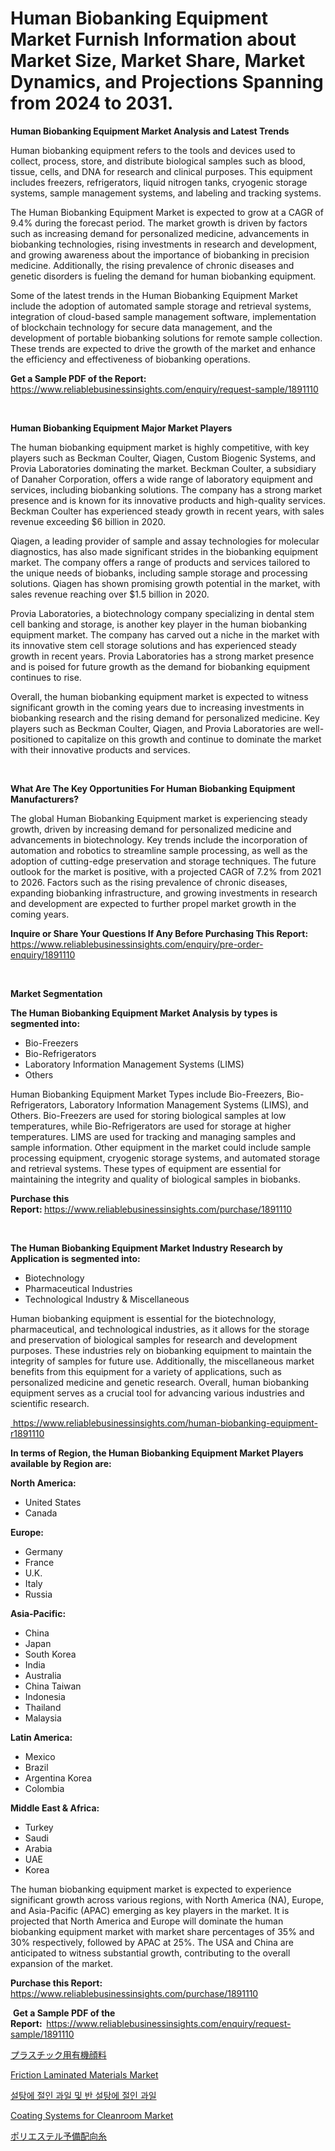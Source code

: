 <p><h1>Human Biobanking Equipment Market Furnish Information about Market Size, Market Share, Market Dynamics, and Projections Spanning from 2024 to 2031.</h1></p><p><strong>Human Biobanking Equipment Market Analysis and Latest Trends</strong></p>
<p><p>Human biobanking equipment refers to the tools and devices used to collect, process, store, and distribute biological samples such as blood, tissue, cells, and DNA for research and clinical purposes. This equipment includes freezers, refrigerators, liquid nitrogen tanks, cryogenic storage systems, sample management systems, and labeling and tracking systems.</p><p>The Human Biobanking Equipment Market is expected to grow at a CAGR of 9.4% during the forecast period. The market growth is driven by factors such as increasing demand for personalized medicine, advancements in biobanking technologies, rising investments in research and development, and growing awareness about the importance of biobanking in precision medicine. Additionally, the rising prevalence of chronic diseases and genetic disorders is fueling the demand for human biobanking equipment.</p><p>Some of the latest trends in the Human Biobanking Equipment Market include the adoption of automated sample storage and retrieval systems, integration of cloud-based sample management software, implementation of blockchain technology for secure data management, and the development of portable biobanking solutions for remote sample collection. These trends are expected to drive the growth of the market and enhance the efficiency and effectiveness of biobanking operations.</p></p>
<p><strong>Get a Sample PDF of the Report:&nbsp;</strong> <a href="https://www.reliablebusinessinsights.com/enquiry/request-sample/1891110">https://www.reliablebusinessinsights.com/enquiry/request-sample/1891110</a></p>
<p>&nbsp;</p>
<p><strong>Human Biobanking Equipment Major Market Players</strong></p>
<p><p>The human biobanking equipment market is highly competitive, with key players such as Beckman Coulter, Qiagen, Custom Biogenic Systems, and Provia Laboratories dominating the market. Beckman Coulter, a subsidiary of Danaher Corporation, offers a wide range of laboratory equipment and services, including biobanking solutions. The company has a strong market presence and is known for its innovative products and high-quality services. Beckman Coulter has experienced steady growth in recent years, with sales revenue exceeding $6 billion in 2020.</p><p>Qiagen, a leading provider of sample and assay technologies for molecular diagnostics, has also made significant strides in the biobanking equipment market. The company offers a range of products and services tailored to the unique needs of biobanks, including sample storage and processing solutions. Qiagen has shown promising growth potential in the market, with sales revenue reaching over $1.5 billion in 2020.</p><p>Provia Laboratories, a biotechnology company specializing in dental stem cell banking and storage, is another key player in the human biobanking equipment market. The company has carved out a niche in the market with its innovative stem cell storage solutions and has experienced steady growth in recent years. Provia Laboratories has a strong market presence and is poised for future growth as the demand for biobanking equipment continues to rise.</p><p>Overall, the human biobanking equipment market is expected to witness significant growth in the coming years due to increasing investments in biobanking research and the rising demand for personalized medicine. Key players such as Beckman Coulter, Qiagen, and Provia Laboratories are well-positioned to capitalize on this growth and continue to dominate the market with their innovative products and services.</p></p>
<p>&nbsp;</p>
<p><strong>What Are The Key Opportunities For Human Biobanking Equipment Manufacturers?</strong></p>
<p><p>The global Human Biobanking Equipment market is experiencing steady growth, driven by increasing demand for personalized medicine and advancements in biotechnology. Key trends include the incorporation of automation and robotics to streamline sample processing, as well as the adoption of cutting-edge preservation and storage techniques. The future outlook for the market is positive, with a projected CAGR of 7.2% from 2021 to 2026. Factors such as the rising prevalence of chronic diseases, expanding biobanking infrastructure, and growing investments in research and development are expected to further propel market growth in the coming years.</p></p>
<p><strong>Inquire or Share Your Questions If Any Before Purchasing This Report:</strong> <a href="https://www.reliablebusinessinsights.com/enquiry/pre-order-enquiry/1891110">https://www.reliablebusinessinsights.com/enquiry/pre-order-enquiry/1891110</a></p>
<p>&nbsp;</p>
<p><strong>Market Segmentation</strong></p>
<p><strong>The Human Biobanking Equipment Market Analysis by types is segmented into:</strong></p>
<p><ul><li>Bio-Freezers</li><li>Bio-Refrigerators</li><li>Laboratory Information Management Systems (LIMS)</li><li>Others</li></ul></p>
<p><p>Human Biobanking Equipment Market Types include Bio-Freezers, Bio-Refrigerators, Laboratory Information Management Systems (LIMS), and Others. Bio-Freezers are used for storing biological samples at low temperatures, while Bio-Refrigerators are used for storage at higher temperatures. LIMS are used for tracking and managing samples and sample information. Other equipment in the market could include sample processing equipment, cryogenic storage systems, and automated storage and retrieval systems. These types of equipment are essential for maintaining the integrity and quality of biological samples in biobanks.</p></p>
<p><strong>Purchase this Report:&nbsp;</strong><a href="https://www.reliablebusinessinsights.com/purchase/1891110">https://www.reliablebusinessinsights.com/purchase/1891110</a></p>
<p>&nbsp;</p>
<p><strong>The Human Biobanking Equipment Market Industry Research by Application is segmented into:</strong></p>
<p><ul><li>Biotechnology</li><li>Pharmaceutical Industries</li><li>Technological Industry & Miscellaneous</li></ul></p>
<p><p>Human biobanking equipment is essential for the biotechnology, pharmaceutical, and technological industries, as it allows for the storage and preservation of biological samples for research and development purposes. These industries rely on biobanking equipment to maintain the integrity of samples for future use. Additionally, the miscellaneous market benefits from this equipment for a variety of applications, such as personalized medicine and genetic research. Overall, human biobanking equipment serves as a crucial tool for advancing various industries and scientific research.</p></p>
<p><a href="https://www.reliablebusinessinsights.com/human-biobanking-equipment-r1891110">&nbsp;https://www.reliablebusinessinsights.com/human-biobanking-equipment-r1891110</a></p>
<p><strong>In terms of Region, the Human Biobanking Equipment Market Players available by Region are:</strong></p>
<p>
    <p> <strong> North America: </strong>
        <ul>
            <li>United States</li>
            <li>Canada</li>
        </ul>
        </p> 
    <p> <strong> Europe: </strong>
        <ul>
            <li>Germany</li>
            <li>France</li>
            <li>U.K.</li>
            <li>Italy</li>
            <li>Russia</li>
        </ul>
        </p> 
    <p> <strong> Asia-Pacific: </strong>
        <ul>
            <li>China</li>
            <li>Japan</li>
            <li>South Korea</li>
            <li>India</li>
            <li>Australia</li>
            <li>China Taiwan</li>
            <li>Indonesia</li>
            <li>Thailand</li>
            <li>Malaysia</li>
        </ul>
        </p> 
    <p> <strong> Latin America: </strong>
        <ul>
            <li>Mexico</li>
            <li>Brazil</li>
            <li>Argentina Korea</li>
            <li>Colombia</li>
        </ul>
        </p> 
    <p> <strong> Middle East & Africa: </strong>
        <ul>
            <li>Turkey</li>
            <li>Saudi</li>
            <li>Arabia</li>
            <li>UAE</li>
            <li>Korea</li>
        </ul>
    </p>
    </p>
<p><p>The human biobanking equipment market is expected to experience significant growth across various regions, with North America (NA), Europe, and Asia-Pacific (APAC) emerging as key players in the market. It is projected that North America and Europe will dominate the human biobanking equipment market with market share percentages of 35% and 30% respectively, followed by APAC at 25%. The USA and China are anticipated to witness substantial growth, contributing to the overall expansion of the market.</p></p>
<p><strong>Purchase this Report: </strong><a href="https://www.reliablebusinessinsights.com/purchase/1891110">https://www.reliablebusinessinsights.com/purchase/1891110</a></p>
<p>&nbsp;<strong>Get a Sample PDF of the Report:&nbsp;&nbsp;</strong><a href="https://www.reliablebusinessinsights.com/enquiry/request-sample/1891110">https://www.reliablebusinessinsights.com/enquiry/request-sample/1891110</a></p>
<p><strong></strong></p>
<p><p><a href="https://github.com/dzy793153605/Market-Research-Report-List-2/blob/main/1732704115167.md">プラスチック用有機顔料</a></p><p><a href="https://github.com/Hazelklievgspy6vdcsmu106w/Market-Research-Report-List-2/blob/main/friction-laminated-materials-market.md">Friction Laminated Materials Market</a></p><p><a href="https://github.com/romeshmittrochakma11/Market-Research-Report-List-1/blob/main/9780595124795.md">설탕에 절인 과일 및 반 설탕에 절인 과일</a></p><p><a href="https://github.com/lubmix/Market-Research-Report-List-3/blob/main/coating-systems-for-cleanroom-market.md">Coating Systems for Cleanroom Market</a></p><p><a href="https://github.com/EthanMorar2011/Market-Research-Report-List-2/blob/main/9507110115168.md">ポリエステル予備配向糸</a></p></p>